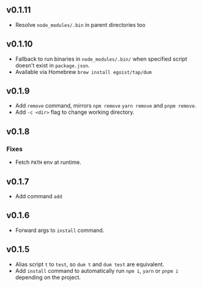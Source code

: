 ## v0.1.11

- Resolve `node_modules/.bin` in parent directories too

## v0.1.10

- Fallback to run binaries in `node_modules/.bin/` when specified script doesn't exist in `package.json`.
- Available via Homebrew `brew install egoist/tap/dum`

## v0.1.9

- Add `remove` command, mirrors `npm remove` `yarn remove` and `pnpm remove`.
- Add `-c <dir>` flag to change working directory.

## v0.1.8

### Fixes

- Fetch `PATH` env at runtime.

## v0.1.7

- Add command `add`

## v0.1.6

- Forward args to `install` command.

## v0.1.5

- Alias script `t` to `test`, so `dum t` and `dum test` are equivalent.
- Add `install` command to automatically run `npm i`, `yarn` or `pnpm i` depending on the project.
